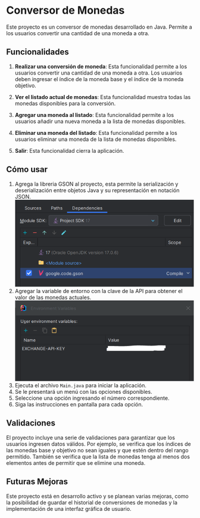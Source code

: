 # Conversor de Monedas

Este proyecto es un conversor de monedas desarrollado en Java. Permite a los usuarios convertir una cantidad de una moneda a otra.

## Funcionalidades

1. **Realizar una conversión de moneda**: Esta funcionalidad permite a los usuarios convertir una cantidad de una moneda a otra. Los usuarios deben ingresar el índice de la moneda base y el índice de la moneda objetivo.

2. **Ver el listado actual de monedas**: Esta funcionalidad muestra todas las monedas disponibles para la conversión.

3. **Agregar una moneda al listado**: Esta funcionalidad permite a los usuarios añadir una nueva moneda a la lista de monedas disponibles.

4. **Eliminar una moneda del listado**: Esta funcionalidad permite a los usuarios eliminar una moneda de la lista de monedas disponibles.

5. **Salir**: Esta funcionalidad cierra la aplicación.

## Cómo usar

1. Agrega la libreria GSON al proyecto, esta permite la serialización y deserialización entre objetos Java y su representación en notación JSON.
![img.png](img.png)
2. Agregar la variable de entorno con la clave de la API para obtener el valor de las monedas actuales.
![img_2.png](img_2.png)
3. Ejecuta el archivo `Main.java` para iniciar la aplicación.
4. Se le presentará un menú con las opciones disponibles.
5. Seleccione una opción ingresando el número correspondiente.
6. Siga las instrucciones en pantalla para cada opción.

## Validaciones

El proyecto incluye una serie de validaciones para garantizar que los usuarios ingresen datos válidos. Por ejemplo, se verifica que los índices de las monedas base y objetivo no sean iguales y que estén dentro del rango permitido. También se verifica que la lista de monedas tenga al menos dos elementos antes de permitir que se elimine una moneda.

## Futuras Mejoras

Este proyecto está en desarrollo activo y se planean varias mejoras, como la posibilidad de guardar el historial de conversiones de monedas y la implementación de una interfaz gráfica de usuario.